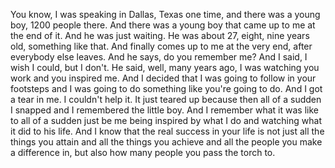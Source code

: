  You know, I was speaking in Dallas, Texas one time, and there was a young boy, 1200 people there. And there was a young boy that came up to me at the end of it. And he was just waiting. He was about 27, eight, nine years old, something like that. And finally comes up to me at the very end, after everybody else leaves. And he says, do you remember me? And I said, I wish I could, but I don't. He said, well, many years ago, I was watching you work and you inspired me. And I decided that I was going to follow in your footsteps and I was going to do something like you're going to do. And I got a tear in me. I couldn't help it. It just teared up because then all of a sudden I snapped and I remembered the little boy. And I remember what it was like to all of a sudden just be me being inspired by what I do and watching what it did to his life. And I know that the real success in your life is not just all the things you attain and all the things you achieve and all the people you make a difference in, but also how many people you pass the torch to.